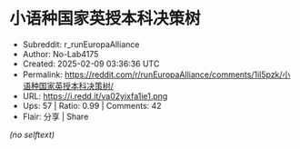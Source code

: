 # 小语种国家英授本科决策树

- Subreddit: r_runEuropaAlliance
- Author: No-Lab4175
- Created: 2025-02-09 03:36:36 UTC
- Permalink: https://reddit.com/r/runEuropaAlliance/comments/1il5pzk/小语种国家英授本科决策树/
- URL: https://i.redd.it/va02yixfa1ie1.png
- Ups: 57 | Ratio: 0.99 | Comments: 42
- Flair: 分享 | Share

_(no selftext)_
